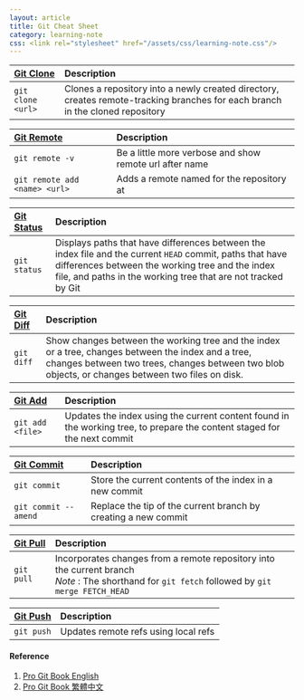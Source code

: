 ```yaml
---
layout: article
title: Git Cheat Sheet
category: learning-note
css: <link rel="stylesheet" href="/assets/css/learning-note.css"/>
---
```


| [Git Clone](https://git-scm.com/docs/git-clone) | Description |
|:------------------------------------------------|:------------|
| `git clone <url>` | Clones a repository into a newly created directory, creates remote-tracking branches for each branch in the cloned repository |

| [Git Remote](https://git-scm.com/docs/git-remote) | Description |
|:--------------------------------------------------|:------------|
| `git remote -v` | Be a little more verbose and show remote url after name |
| `git remote add <name> <url>` | Adds a remote named <name> for the repository at <url> |

| [Git Status](https://git-scm.com/docs/git-status) | Description |
|:--------------------------------------------------|:------------|
| `git status` | Displays paths that have differences between the index file and the current `HEAD` commit, paths that have differences between the working tree and the index file, and paths in the working tree that are not tracked by Git |

| [Git Diff](https://git-scm.com/docs/git-diff) | Description |
|:----------------------------------------------|:------------|
| `git diff` | Show changes between the working tree and the index or a tree, changes between the index and a tree, changes between two trees, changes between two blob objects, or changes between two files on disk. |

| [Git Add](https://git-scm.com/docs/git-add) | Description |
|:--------------------------------------------|:------------|
| `git add <file>` | Updates the index using the current content found in the working tree, to prepare the content staged for the next commit |

| [Git Commit](https://git-scm.com/docs/git-commit) | Description |
|:--------------------------------------------------|:------------|
| `git commit` | Store the current contents of the index in a new commit |
| `git commit --amend` | Replace the tip of the current branch by creating a new commit |

| [Git Pull](https://git-scm.com/docs/git-pull) | Description |
|:----------------------------------------------|:------------|
| `git pull` | Incorporates changes from a remote repository into the current branch <br/> *Note* : The shorthand for `git fetch` followed by `git merge FETCH_HEAD` |

| [Git Push](https://git-scm.com/docs/git-push) | Description |
|:----------------------------------------------|:------------|
| `git push` | Updates remote refs using local refs |

#### Reference

1. [Pro Git Book English](https://git-scm.com/book/en/v2)
2. [Pro Git Book 繁體中文](https://git-scm.com/book/zh-tw/v1)